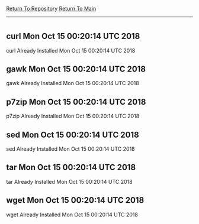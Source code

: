 [Return To Repository](https://github.com/deathbybandaid/piholeparser/)
[Return To Main](https://github.com/deathbybandaid/piholeparser/blob/master/RecentRunLogs/Mainlog.md)
____________________________________
# 
## curl Mon Oct 15 00:20:14 UTC 2018
curl Already Installed Mon Oct 15 00:20:14 UTC 2018
## gawk Mon Oct 15 00:20:14 UTC 2018
gawk Already Installed Mon Oct 15 00:20:14 UTC 2018
## p7zip Mon Oct 15 00:20:14 UTC 2018
p7zip Already Installed Mon Oct 15 00:20:14 UTC 2018
## sed Mon Oct 15 00:20:14 UTC 2018
sed Already Installed Mon Oct 15 00:20:14 UTC 2018
## tar Mon Oct 15 00:20:14 UTC 2018
tar Already Installed Mon Oct 15 00:20:14 UTC 2018
## wget Mon Oct 15 00:20:14 UTC 2018
wget Already Installed Mon Oct 15 00:20:14 UTC 2018
